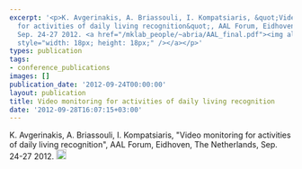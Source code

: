 ```yaml
---
excerpt: '<p>K. Avgerinakis, A. Briassouli, I. Kompatsiaris, &quot;Video monitoring
  for activities of daily living recognition&quot;, AAL Forum, Eidhoven, The Netherlands,
  Sep. 24-27 2012. <a href="/mklab_people/~abria/AAL_final.pdf"><img alt="" src="/files/pdf/pdf.png"
  style="width: 18px; height: 18px;" /></a></p>'
types: publication
tags:
- conference_publications
images: []
publication_date: '2012-09-24T00:00:00'
layout: publication
title: Video monitoring for activities of daily living recognition
date: '2012-09-28T16:07:15+03:00'
---
```

<p>K. Avgerinakis, A. Briassouli, I. Kompatsiaris, &quot;Video monitoring for activities of daily living recognition&quot;, AAL Forum, Eidhoven, The Netherlands, Sep. 24-27 2012. <a href=/mklab_people/~abria/AAL_final.pdf"><img alt="" src="/files/pdf/pdf.png" style="width: 18px; height: 18px;" /></a></p>
